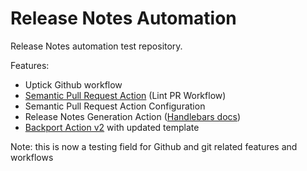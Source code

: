 # Release Notes Automation

Release Notes automation test repository.

Features:
- Uptick Github workflow
- [Semantic Pull Request Action](https://github.com/amannn/action-semantic-pull-request) (Lint PR Workflow)
- Semantic Pull Request Action Configuration
- Release Notes Generation Action ([Handlebars docs](http://jknack.github.io/handlebars.java/))
- [Backport Action v2](https://github.com/tibdex/backport) with updated template

Note: this is now a testing field for Github and git related features and workflows
